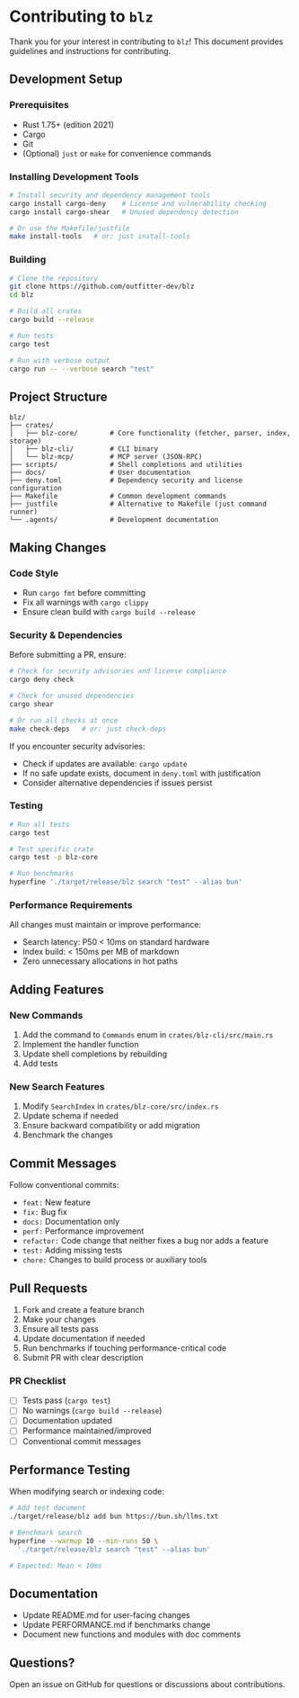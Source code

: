 # Contributing to `blz`

Thank you for your interest in contributing to `blz`! This document provides guidelines and instructions for contributing.

## Development Setup

### Prerequisites

- Rust 1.75+ (edition 2021)
- Cargo
- Git
- (Optional) `just` or `make` for convenience commands

### Installing Development Tools

```bash
# Install security and dependency management tools
cargo install cargo-deny    # License and vulnerability checking
cargo install cargo-shear   # Unused dependency detection

# Or use the Makefile/justfile
make install-tools   # or: just install-tools
```

### Building

```bash
# Clone the repository
git clone https://github.com/outfitter-dev/blz
cd blz

# Build all crates
cargo build --release

# Run tests
cargo test

# Run with verbose output
cargo run -- --verbose search "test"
```

## Project Structure

```
blz/
├── crates/
│   ├── blz-core/        # Core functionality (fetcher, parser, index, storage)
│   ├── blz-cli/         # CLI binary
│   └── blz-mcp/         # MCP server (JSON-RPC)
├── scripts/             # Shell completions and utilities
├── docs/                # User documentation
├── deny.toml            # Dependency security and license configuration
├── Makefile             # Common development commands
├── justfile             # Alternative to Makefile (just command runner)
└── .agents/             # Development documentation
```

## Making Changes

### Code Style

- Run `cargo fmt` before committing
- Fix all warnings with `cargo clippy`
- Ensure clean build with `cargo build --release`

### Security & Dependencies

Before submitting a PR, ensure:

```bash
# Check for security advisories and license compliance
cargo deny check

# Check for unused dependencies
cargo shear

# Or run all checks at once
make check-deps   # or: just check-deps
```

If you encounter security advisories:
- Check if updates are available: `cargo update`
- If no safe update exists, document in `deny.toml` with justification
- Consider alternative dependencies if issues persist

### Testing

```bash
# Run all tests
cargo test

# Test specific crate
cargo test -p blz-core

# Run benchmarks
hyperfine './target/release/blz search "test" --alias bun'
```

### Performance Requirements

All changes must maintain or improve performance:

- Search latency: P50 < 10ms on standard hardware
- Index build: < 150ms per MB of markdown
- Zero unnecessary allocations in hot paths

## Adding Features

### New Commands

1. Add the command to `Commands` enum in `crates/blz-cli/src/main.rs`
2. Implement the handler function
3. Update shell completions by rebuilding
4. Add tests

### New Search Features

1. Modify `SearchIndex` in `crates/blz-core/src/index.rs`
2. Update schema if needed
3. Ensure backward compatibility or add migration
4. Benchmark the changes

## Commit Messages

Follow conventional commits:

- `feat:` New feature
- `fix:` Bug fix
- `docs:` Documentation only
- `perf:` Performance improvement
- `refactor:` Code change that neither fixes a bug nor adds a feature
- `test:` Adding missing tests
- `chore:` Changes to build process or auxiliary tools

## Pull Requests

1. Fork and create a feature branch
2. Make your changes
3. Ensure all tests pass
4. Update documentation if needed
5. Run benchmarks if touching performance-critical code
6. Submit PR with clear description

### PR Checklist

- [ ] Tests pass (`cargo test`)
- [ ] No warnings (`cargo build --release`)
- [ ] Documentation updated
- [ ] Performance maintained/improved
- [ ] Conventional commit messages

## Performance Testing

When modifying search or indexing code:

```bash
# Add test document
./target/release/blz add bun https://bun.sh/llms.txt

# Benchmark search
hyperfine --warmup 10 --min-runs 50 \
  './target/release/blz search "test" --alias bun'

# Expected: Mean < 10ms
```

## Documentation

- Update README.md for user-facing changes
- Update PERFORMANCE.md if benchmarks change
- Document new functions and modules with doc comments

## Questions?

Open an issue on GitHub for questions or discussions about contributions.
